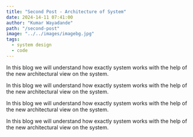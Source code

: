 ```yaml
---
title: "Second Post - Architecture of System"
date: 2024-14-11 07:41:00
author: "Kumar Wayadande"
path: "/second-post"
image: "../../images/imagebg.jpg"
tags:
  - system design
  - code
---
```


In this blog we will understand how exactly system works with the help of the new architectural view on the system.

In this blog we will understand how exactly system works with the help of the new architectural view on the system.

In this blog we will understand how exactly system works with the help of the new architectural view on the system.

In this blog we will understand how exactly system works with the help of the new architectural view on the system.
